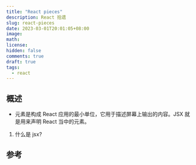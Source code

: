 ```yaml
---
title: "React pieces"
description: React 拾遗
slug: react-pieces
date: 2023-03-01T20:01:05+08:00
image:
math:
license:
hidden: false
comments: true
draft: true
tags:
  - react
---
```


## 概述

- 元素是构成 React 应用的最小单位，它用于描述屏幕上输出的内容。JSX 就是用来声明 React 当中的元素。

1. 什么是 jsx?

## 参考
